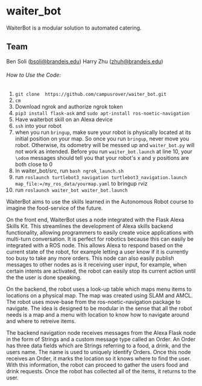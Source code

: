 # waiter_bot

WaiterBot is a modular solution to automated catering. 

## Team 

Ben Soli (bsoli@brandeis.edu)
Harry Zhu (zhuh@brandeis.edu)

###### How to Use the Code:
1. ```git clone  https://github.com/campusrover/waiter_bot.git``` </br>
2.  ```cm``` </br>
3. Download ngrok and authorize ngrok token </br>
4. ```pip3 install flask-ask``` and ```sudo apt-install ros-noetic-navigation``` </br>
5. Have waiterbot skill on an Alexa device </br>
6. ```ssh``` into your robot</br>
7. when you run ```bringup```, make sure your robot is physically located at its initial position on your map. So once you run ```bringup```, never move you robot. Otherwise, its odometry will be messed up and ```waiter_bot.py``` will not work as intended. Before you run ```waiter_bot.launch``` at line 10, your ```\odom``` messages should tell you that your robot's x and y positions are both close to 0 </br> 
8. In waiter_bot/src, run ```bash ngrok_launch.sh``` </br>
9. run ```roslaunch turtlebot3_navigation turtlebot3_navigation.launch map_file:=/my_ros_data/yourmap.yaml``` to bringup rviz </br>
10. run ```roslaunch waiter_bot waiter_bot.launch``` </br>

WaiterBot aims to use the skills learned in the Autonomous Robot course to imagine the food-service of the future. 

On the front end, WaiterBot uses a node integrated with the Flask Alexa Skills Kit. 
This streamlines the development of Alexa skills backend functionality, allowing programmers to easily create voice applications with multi-turn conversation. 
It is perfect for robotics because this can easily be integrated with a ROS node. This allows Alexa to respond based on the current state of the robot, for example letting a user know if it is currently too busy to take any more orders.
This node can also easily publish messages to other nodes as is it receiving user input, for example, when certain intents are activated, the robot can easily stop its current action
until the the user is done speaking. 

On the backend, the robot uses a look-up table which maps menu items to locations on a physical map. The map was created using SLAM and AMCL. The robot uses move-base from the ros-noetic-navigation package to navigate. 
The idea is designed to be modular in the sense that all the robot needs is a map and a menu with location to know how to navigate around and where to retreive items. 

The backend navigation node receives messages from the Alexa Flask node in the form of Strings and a custom message type called an Order. An Order has three data fields which are Strings referring to a food, a drink, and the users name. 
The name is used to uniquely identify Orders. Once this node receives an Order, it marks the location so it knows where to find the user. With this information, the robot can proceed to gather the users food and drink requests. Once the robot has collected all of the items, it returns to the user.

